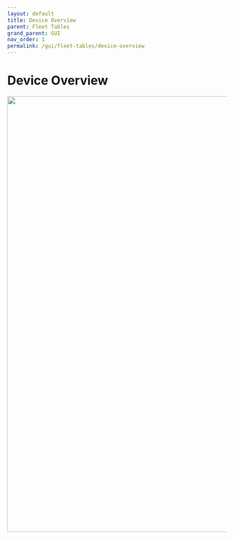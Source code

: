 ```yaml
---
layout: default
title: Device Overview
parent: Fleet Tables
grand_parent: GUI
nav_order: 1
permalink: /gui/fleet-tables/device-overview
---
```


# Device Overview


<image src="/docs/images/screenshots/device-overview.png" width="1000"  class="img-border" />